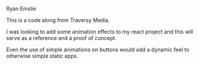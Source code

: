 Ryan Emslie

This is a code along from Traversy Media.

I was looking to add some animation effects to my react project and this will serve as a reference and a proof of concept.

Even the use of simple animations on buttons would add a dynamic feel to otherwise simple static apps.

